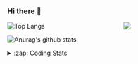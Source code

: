 ### Hi there 👋

<!--
**tao8687/tao8687** is a ✨ _special_ ✨ repository because its `README.md` (this file) appears on your GitHub profile.

Here are some ideas to get you started:

- 🔭 I’m currently working on ...
- 🌱 I’m currently learning ...
- 👯 I’m looking to collaborate on ...
- 🤔 I’m looking for help with ...
- 💬 Ask me about ...
- 📫 How to reach me: ...
- 😄 Pronouns: ...
- ⚡ Fun fact: ...
-->

<img align='right' src="https://media.giphy.com/media/M9gbBd9nbDrOTu1Mqx/giphy.gif" width="240">

  
![Top Langs](https://github-readme-stats.vercel.app/api/top-langs/?username=tao8687&layout=compact&title_color=23238E&text_color=A67D3D)

![Anurag's github stats](https://github-readme-stats.vercel.app/api?username=tao8687&show_icons=true&&text_color=A67D3D&title_color=23238E&show_icons=false&count_private=true&hide=stars)

<details>
  <summary>:zap: Coding Stats</summary>
  <br>
    
<!--START_SECTION:waka-->
![Code Time](http://img.shields.io/badge/Code%20Time-1%2C077%20hrs%2025%20mins-blue)

![Profile Views](http://img.shields.io/badge/Profile%20Views-0-blue)

**🐱 My GitHub Data** 

> 📦 1.5 MB Used in GitHub's Storage 
 > 
> 🏆 93 Contributions in the Year 2023
 > 
> 🚫 Not Opted to Hire
 > 
> 📜 50 Public Repositories 
 > 
> 🔑 23 Private Repositories 
 > 
**I'm an Early 🐤** 

```text
🌞 Morning                961 commits         █████████████████████░░░░   82.42 % 
🌆 Daytime                84 commits          ██░░░░░░░░░░░░░░░░░░░░░░░   07.20 % 
🌃 Evening                117 commits         ███░░░░░░░░░░░░░░░░░░░░░░   10.03 % 
🌙 Night                  4 commits           ░░░░░░░░░░░░░░░░░░░░░░░░░   00.34 % 
```
📅 **I'm Most Productive on Wednesday** 

```text
Monday                   168 commits         ████░░░░░░░░░░░░░░░░░░░░░   14.41 % 
Tuesday                  155 commits         ███░░░░░░░░░░░░░░░░░░░░░░   13.29 % 
Wednesday                221 commits         █████░░░░░░░░░░░░░░░░░░░░   18.95 % 
Thursday                 146 commits         ███░░░░░░░░░░░░░░░░░░░░░░   12.52 % 
Friday                   164 commits         ████░░░░░░░░░░░░░░░░░░░░░   14.07 % 
Saturday                 161 commits         ███░░░░░░░░░░░░░░░░░░░░░░   13.81 % 
Sunday                   151 commits         ███░░░░░░░░░░░░░░░░░░░░░░   12.95 % 
```


📊 **This Week I Spent My Time On** 

```text
🕑︎ Time Zone: Asia/Shanghai

💬 Programming Languages: 
C                        37 hrs 23 mins      ██████████████████░░░░░░░   72.73 % 
Text                     6 hrs 25 mins       ███░░░░░░░░░░░░░░░░░░░░░░   12.51 % 
C++                      2 hrs 55 mins       █░░░░░░░░░░░░░░░░░░░░░░░░   05.69 % 
Markdown                 1 hr 11 mins        █░░░░░░░░░░░░░░░░░░░░░░░░   02.33 % 
Python                   1 hr 11 mins        █░░░░░░░░░░░░░░░░░░░░░░░░   02.31 % 

🔥 Editors: 
VS Code                  51 hrs 24 mins      █████████████████████████   100.00 % 

🐱‍💻 Projects: 
vc0768                   47 hrs 27 mins      ███████████████████████░░   92.31 % 
tvm                      2 hrs 49 mins       █░░░░░░░░░░░░░░░░░░░░░░░░   05.49 % 
dlpack                   29 mins             ░░░░░░░░░░░░░░░░░░░░░░░░░   00.95 % 
TS0845_208               13 mins             ░░░░░░░░░░░░░░░░░░░░░░░░░   00.45 % 
TS0845_5.0               10 mins             ░░░░░░░░░░░░░░░░░░░░░░░░░   00.33 % 

💻 Operating System: 
Linux                    51 hrs 24 mins      █████████████████████████   100.00 % 
```

**I Mostly Code in Python** 

```text
Python                   9 repos             ████████░░░░░░░░░░░░░░░░░   30.00 % 
C++                      8 repos             ███████░░░░░░░░░░░░░░░░░░   26.67 % 
JavaScript               2 repos             ██░░░░░░░░░░░░░░░░░░░░░░░   06.67 % 
Batchfile                1 repo              █░░░░░░░░░░░░░░░░░░░░░░░░   03.33 % 
HTML                     1 repo              █░░░░░░░░░░░░░░░░░░░░░░░░   03.33 % 
```



**Timeline**

![Lines of Code chart](https://raw.githubusercontent.com/tao8687/tao8687/master/assets/bar_graph.png)


 Last Updated on 01/04/2023 01:24:07 UTC
<!--END_SECTION:waka-->
</details>
